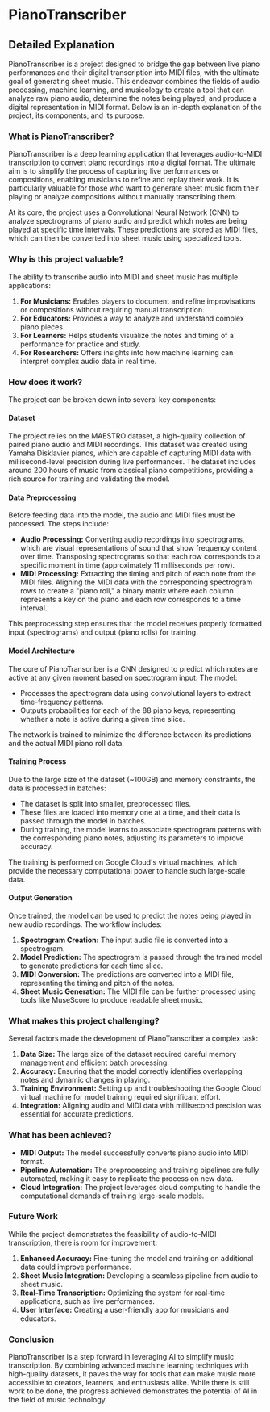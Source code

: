 # PianoTranscriber

## Detailed Explanation

PianoTranscriber is a project designed to bridge the gap between live piano performances and their digital transcription into MIDI files, with the ultimate goal of generating sheet music. This endeavor combines the fields of audio processing, machine learning, and musicology to create a tool that can analyze raw piano audio, determine the notes being played, and produce a digital representation in MIDI format. Below is an in-depth explanation of the project, its components, and its purpose.

### What is PianoTranscriber?

PianoTranscriber is a deep learning application that leverages audio-to-MIDI transcription to convert piano recordings into a digital format. The ultimate aim is to simplify the process of capturing live performances or compositions, enabling musicians to refine and replay their work. It is particularly valuable for those who want to generate sheet music from their playing or analyze compositions without manually transcribing them.

At its core, the project uses a Convolutional Neural Network (CNN) to analyze spectrograms of piano audio and predict which notes are being played at specific time intervals. These predictions are stored as MIDI files, which can then be converted into sheet music using specialized tools.

### Why is this project valuable?

The ability to transcribe audio into MIDI and sheet music has multiple applications:

1. **For Musicians:** Enables players to document and refine improvisations or compositions without requiring manual transcription.
2. **For Educators:** Provides a way to analyze and understand complex piano pieces.
3. **For Learners:** Helps students visualize the notes and timing of a performance for practice and study.
4. **For Researchers:** Offers insights into how machine learning can interpret complex audio data in real time.

### How does it work?

The project can be broken down into several key components:

#### Dataset

The project relies on the MAESTRO dataset, a high-quality collection of paired piano audio and MIDI recordings. This dataset was created using Yamaha Disklavier pianos, which are capable of capturing MIDI data with millisecond-level precision during live performances. The dataset includes around 200 hours of music from classical piano competitions, providing a rich source for training and validating the model.

#### Data Preprocessing

Before feeding data into the model, the audio and MIDI files must be processed. The steps include:

- **Audio Processing:** Converting audio recordings into spectrograms, which are visual representations of sound that show frequency content over time. Transposing spectrograms so that each row corresponds to a specific moment in time (approximately 11 milliseconds per row).
- **MIDI Processing:** Extracting the timing and pitch of each note from the MIDI files. Aligning the MIDI data with the corresponding spectrogram rows to create a "piano roll," a binary matrix where each column represents a key on the piano and each row corresponds to a time interval.

This preprocessing step ensures that the model receives properly formatted input (spectrograms) and output (piano rolls) for training.

#### Model Architecture

The core of PianoTranscriber is a CNN designed to predict which notes are active at any given moment based on spectrogram input. The model:

- Processes the spectrogram data using convolutional layers to extract time-frequency patterns.
- Outputs probabilities for each of the 88 piano keys, representing whether a note is active during a given time slice.

The network is trained to minimize the difference between its predictions and the actual MIDI piano roll data.

#### Training Process

Due to the large size of the dataset (~100GB) and memory constraints, the data is processed in batches:

- The dataset is split into smaller, preprocessed files.
- These files are loaded into memory one at a time, and their data is passed through the model in batches.
- During training, the model learns to associate spectrogram patterns with the corresponding piano notes, adjusting its parameters to improve accuracy.

The training is performed on Google Cloud's virtual machines, which provide the necessary computational power to handle such large-scale data.

#### Output Generation

Once trained, the model can be used to predict the notes being played in new audio recordings. The workflow includes:

1. **Spectrogram Creation:** The input audio file is converted into a spectrogram.
2. **Model Prediction:** The spectrogram is passed through the trained model to generate predictions for each time slice.
3. **MIDI Conversion:** The predictions are converted into a MIDI file, representing the timing and pitch of the notes.
4. **Sheet Music Generation:** The MIDI file can be further processed using tools like MuseScore to produce readable sheet music.

### What makes this project challenging?

Several factors made the development of PianoTranscriber a complex task:

1. **Data Size:** The large size of the dataset required careful memory management and efficient batch processing.
2. **Accuracy:** Ensuring that the model correctly identifies overlapping notes and dynamic changes in playing.
3. **Training Environment:** Setting up and troubleshooting the Google Cloud virtual machine for model training required significant effort.
4. **Integration:** Aligning audio and MIDI data with millisecond precision was essential for accurate predictions.

### What has been achieved?

- **MIDI Output:** The model successfully converts piano audio into MIDI format.
- **Pipeline Automation:** The preprocessing and training pipelines are fully automated, making it easy to replicate the process on new data.
- **Cloud Integration:** The project leverages cloud computing to handle the computational demands of training large-scale models.

### Future Work

While the project demonstrates the feasibility of audio-to-MIDI transcription, there is room for improvement:

1. **Enhanced Accuracy:** Fine-tuning the model and training on additional data could improve performance.
2. **Sheet Music Integration:** Developing a seamless pipeline from audio to sheet music.
3. **Real-Time Transcription:** Optimizing the system for real-time applications, such as live performances.
4. **User Interface:** Creating a user-friendly app for musicians and educators.

### Conclusion

PianoTranscriber is a step forward in leveraging AI to simplify music transcription. By combining advanced machine learning techniques with high-quality datasets, it paves the way for tools that can make music more accessible to creators, learners, and enthusiasts alike. While there is still work to be done, the progress achieved demonstrates the potential of AI in the field of music technology.
